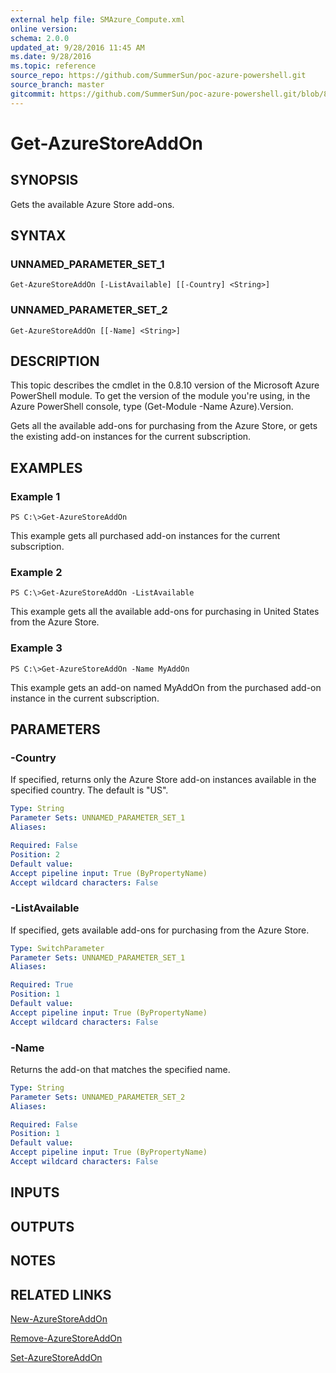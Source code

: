 ```yaml
---
external help file: SMAzure_Compute.xml
online version: 
schema: 2.0.0
updated_at: 9/28/2016 11:45 AM
ms.date: 9/28/2016
ms.topic: reference
source_repo: https://github.com/SummerSun/poc-azure-powershell.git
source_branch: master
gitcommit: https://github.com/SummerSun/poc-azure-powershell.git/blob/8903b0f1daa01932ac5fa167f377736de2df6709/azureps-cmdlets-docs/Service%20Management/Compute%20Cmdlets/v1.0/Get-AzureStoreAddOn.md
---
```


# Get-AzureStoreAddOn
## SYNOPSIS
Gets the available Azure Store add-ons.

## SYNTAX

### UNNAMED_PARAMETER_SET_1
```
Get-AzureStoreAddOn [-ListAvailable] [[-Country] <String>]
```

### UNNAMED_PARAMETER_SET_2
```
Get-AzureStoreAddOn [[-Name] <String>]
```

## DESCRIPTION
This topic describes the cmdlet in the 0.8.10 version of the Microsoft Azure PowerShell module.
To get the version of the module you're using, in the Azure PowerShell console, type (Get-Module -Name Azure).Version.

Gets all the available add-ons for purchasing from the Azure Store, or gets the existing add-on instances for the current subscription.

## EXAMPLES

### Example 1
```
PS C:\>Get-AzureStoreAddOn
```

This example gets all purchased add-on instances for the current subscription.

### Example 2
```
PS C:\>Get-AzureStoreAddOn -ListAvailable
```

This example gets all the available add-ons for purchasing in United States from the Azure Store.

### Example 3
```
PS C:\>Get-AzureStoreAddOn -Name MyAddOn
```

This example gets an add-on named MyAddOn from the purchased add-on instance in the current subscription.

## PARAMETERS

### -Country
If specified, returns only the Azure Store add-on instances available in the specified country.
The default is "US".

```yaml
Type: String
Parameter Sets: UNNAMED_PARAMETER_SET_1
Aliases: 

Required: False
Position: 2
Default value: 
Accept pipeline input: True (ByPropertyName)
Accept wildcard characters: False
```

### -ListAvailable
If specified, gets available add-ons for purchasing from the Azure Store.

```yaml
Type: SwitchParameter
Parameter Sets: UNNAMED_PARAMETER_SET_1
Aliases: 

Required: True
Position: 1
Default value: 
Accept pipeline input: True (ByPropertyName)
Accept wildcard characters: False
```

### -Name
Returns the add-on that matches the specified name.

```yaml
Type: String
Parameter Sets: UNNAMED_PARAMETER_SET_2
Aliases: 

Required: False
Position: 1
Default value: 
Accept pipeline input: True (ByPropertyName)
Accept wildcard characters: False
```

## INPUTS

## OUTPUTS

## NOTES

## RELATED LINKS

[New-AzureStoreAddOn](a293ef75-d822-4392-8af4-1bb50d0461f6)

[Remove-AzureStoreAddOn](38bb8f09-dcc3-4356-b346-354dd186feca)

[Set-AzureStoreAddOn](545b82f5-330f-48c7-b2b1-d6a1c630ac28)

